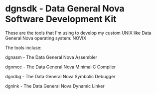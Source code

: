 # dgnsdk - Data General Nova Software Development Kit

These are the tools that I'm using to develop my custom UNIX like Data General
Nova operating system: NOVIX

The tools incluse:

dgnasm - The Data General Nova Assembler

dgnmcc - The Data General Nova Minimal C Compiler

dgndbg - The Data General Nova Symbolic Debugger

dgnlnk - The Data General Nova Dynamic Linker
